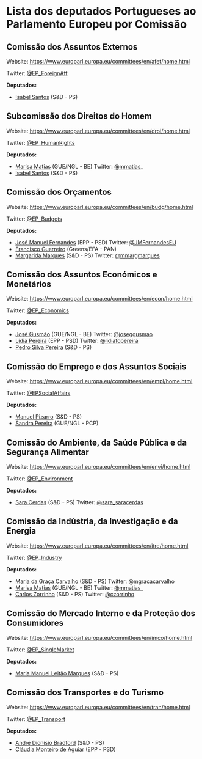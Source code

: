 # Lista dos deputados Portugueses ao Parlamento Europeu por Comissão

## Comissão dos Assuntos Externos

Website: https://www.europarl.europa.eu/committees/en/afet/home.html

Twitter: [@EP_ForeignAff](https://twitter.com/EP_ForeignAff)

**Deputados:**
* [Isabel Santos](http://www.europarl.europa.eu/meps/en/197650/ISABEL_SANTOS/home) (S&D - PS)

## Subcomissão dos Direitos do Homem

Website: https://www.europarl.europa.eu/committees/en/droi/home.html

Twitter: [@EP_HumanRights](https://twitter.com/EP_HumanRights)

**Deputados:**
* [Marisa Matias](http://www.europarl.europa.eu/meps/en/96820/MARISA_MATIAS/home) (GUE/NGL - BE) Twitter: [@mmatias_](https://twitter.com/mmatias_)
* [Isabel Santos](http://www.europarl.europa.eu/meps/en/197650/ISABEL_SANTOS/home) (S&D - PS)


## Comissão dos Orçamentos

Website: https://www.europarl.europa.eu/committees/en/budg/home.html

Twitter: [@EP_Budgets](https://twitter.com/EP_Budgets)

**Deputados:**
* [José Manuel Fernandes](http://www.europarl.europa.eu/meps/en/96899/JOSE+MANUEL_FERNANDES/home) (EPP - PSD) Twitter: [@JMFernandesEU](https://twitter.com/JMFernandesEU)
* [Francisco Guerreiro](http://www.europarl.europa.eu/meps/en/197645/FRANCISCO_GUERREIRO/home) (Greens/EFA - PAN)
* [Margarida Marques](http://www.europarl.europa.eu/meps/en/197638/L-Onor._MARGARIDA_MARQUES/home) (S&D - PS) Twitter: [@mmargmarques](https://twitter.com/mmargmarques)

## Comissão dos Assuntos Económicos e Monetários

Website: https://www.europarl.europa.eu/committees/en/econ/home.html

Twitter: [@EP_Economics](https://twitter.com/EP_Economics)

**Deputados:**
* [José Gusmão](http://www.europarl.europa.eu/meps/en/88715/JOSE_GUSMAO/home) (GUE/NGL - BE) Twitter: [@joseggusmao](http://www.twitter.com/joseggusmao) 
* [Lídia Pereira](http://www.europarl.europa.eu/meps/en/197738/LIDIA_PEREIRA/home) (EPP - PSD) Twitter: [@lidiafopereira](https://twitter.com/lidiafopereira)
* [Pedro Silva Pereira](http://www.europarl.europa.eu/meps/en/124747/PEDRO_SILVA+PEREIRA/home) (S&D - PS)

## Comissão do Emprego e dos Assuntos Sociais

Website: https://www.europarl.europa.eu/committees/en/empl/home.html

Twitter: [@EPSocialAffairs](https://twitter.com/EPSocialAffairs)

**Deputados:**
* [Manuel Pizarro](http://www.europarl.europa.eu/meps/en/197732/MANUEL_PIZARRO/home) (S&D - PS)
* [Sandra Pereira](http://www.europarl.europa.eu/meps/en/197754/SANDRA_PEREIRA/home) (GUE/NGL - PCP)

## Comissão do Ambiente, da Saúde Pública e da Segurança Alimentar

Website: https://www.europarl.europa.eu/committees/en/envi/home.html

Twitter: [@EP_Environment](https://www.europarl.europa.eu/committees/en/envi/home.html)

**Deputados:**
* [Sara Cerdas](http://www.europarl.europa.eu/meps/en/197641/SARA_CERDAS/home) (S&D - PS) Twitter: [@sara_saracerdas](https://twitter.com/sara_saracerdas)

## Comissão da Indústria, da Investigação e da Energia

Website: https://www.europarl.europa.eu/committees/en/itre/home.html

Twitter: [@EP_Industry](https://twitter.com/EP_Industry)

**Deputados:**
* [Maria da Graça Carvalho](http://www.europarl.europa.eu/meps/en/96867/MARIA+DA+GRACA_CARVALHO/home) (S&D - PS) Twitter: [@mgracacarvalho](https://twitter.com/mgracacarvalho)
* [Marisa Matias](http://www.europarl.europa.eu/meps/en/96820/MARISA_MATIAS/home) (GUE/NGL - BE) Twitter: [@mmatias_](https://twitter.com/mmatias_)
* [Carlos Zorrinho](http://www.europarl.europa.eu/meps/en/124739/CARLOS_ZORRINHO/home) (S&D - PS) Twitter: [@czorrinho](https://twitter.com/czorrinho)

## Comissão do Mercado Interno e da Proteção dos Consumidores

Website: https://www.europarl.europa.eu/committees/en/imco/home.html

Twitter: [@EP_SingleMarket](https://twitter.com/EP_SingleMarket)

**Deputados:**
* [Maria Manuel Leitão Marques](http://www.europarl.europa.eu/meps/en/197635/MARIA+MANUEL_LEITAO+MARQUES/home) (S&D - PS)

## Comissão dos Transportes e do Turismo

Website: https://www.europarl.europa.eu/committees/en/tran/home.html

Twitter: [@EP_Transport](https://twitter.com/EP_Transport)

**Deputados:**
* [André Dionísio Bradford](http://www.europarl.europa.eu/meps/en/197640/ANDRE+JORGE_DIONISIO+BRADFORD/home) (S&D - PS) 
* [Cláudia Monteiro de Aguiar](http://www.europarl.europa.eu/meps/en/124734/CLAUDIA_MONTEIRO+DE+AGUIAR/home) (EPP - PSD)
